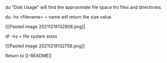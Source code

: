 du  "Disk Usage" will find the approximate file space fro files and directories. 

du -hs \<filename> = name will return the size value.

![[Pasted image 20211219132908.png]]

df -hs = file system sizes

![[Pasted image 20211219132758.png]]


Return to [[-README]]